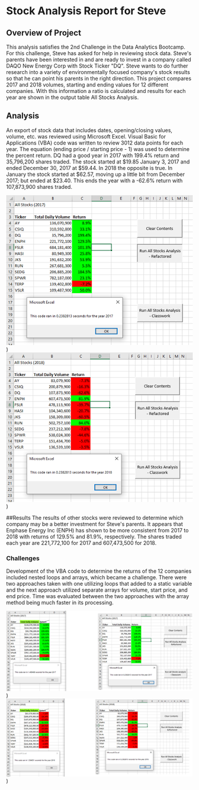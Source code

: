 # Stock Analysis Report for Steve

## Overview of Project
This analysis satisfies the 2nd Challenge in the Data Analytics Bootcamp. For this challenge, Steve has asked for help in reviewing stock data.
Steve's parents have been interested in and are ready to invest in a company called DAQO New Energy Corp with Stock Ticker "DQ".
Steve wants to do further research into a variety of environmentally focused company's stock results so that he can point his parents in the right direction.
This project compares 2017 and 2018 volumes, starting and ending values for 12 different companies. 
With this information a ratio is calculated and results for each year are shown in the output table All Stocks Analysis.

## Analysis
An export of stock data that includes dates, opening/closing values, volume, etc. was reviewed using Microsoft Excel.
Visual Basic for Applications (VBA) code was written to review 3012 data points for each year. 
The equation (ending price / starting price - 1) was used to determine the percent return.
DQ had a good year in 2017 with 199.4% return and 35,796,200 shares traded. The stock started at $19.85 January 3, 2017 and ended December 30, 2017 at $59.44.
In 2018 the opposite is true. In January the stock started at $62.57, moving up a little bit from December 2017; but ended at $23.40. 
This ends the year with a -62.6% return with 107,873,900 shares traded.

![2017 Analysis-Results](https://github.com/summerstime/stock-Analysis/blob/main/Resources/VBA_Challenge_2017.png))
![2018 Analysis-Results](https://github.com/summerstime/stock-Analysis/blob/main/Resources/VBA_Challenge_2018.png))

##Results
The results of other stocks were reviewed to determine which company may be a better investment for Steve's parents. 
It appears that Enphase Energy Inc (ENPH) has shown to be more consistent from 2017 to 2018 with returns of 129.5% and 81.9%, respectively.
The shares traded each year are 221,772,100 for 2017 and 607,473,500 for 2018.

### Challenges 
Development of the VBA code to determine the returns of the 12 companies included nested loops and arrays, which became a challenge. 
There were two approaches taken with one utilizing loops that added to a static variable and the next approach utilized separate arrays for volume, start price, and end price.
Time was evaluated between the two approaches with the array method being much faster in its processing.

![2017 Time Comparison](https://github.com/summerstime/stock-Analysis/blob/main/Resources/VBA_Challenge_2017_B4-After.png))
![2018 Time Comparison](https://github.com/summerstime/stock-Analysis/blob/main/Resources/VBA_Challenge_2018_B4-After.png))



